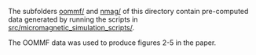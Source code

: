 The subfolders [oommf/](./oommf/) and [nmag/](./nmag/) of this directory contain
pre-computed data generated by running the scripts in
[src/micromagnetic_simulation_scripts/](../../src/micromagnetic_simulation_scripts/).

The OOMMF data was used to produce figures 2-5 in the paper.